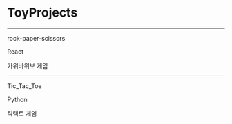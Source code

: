 # ToyProjects
--------------------------
rock-paper-scissors

React	

가위바위보 게임

--------------------------
Tic_Tac_Toe

Python

틱택토 게임
